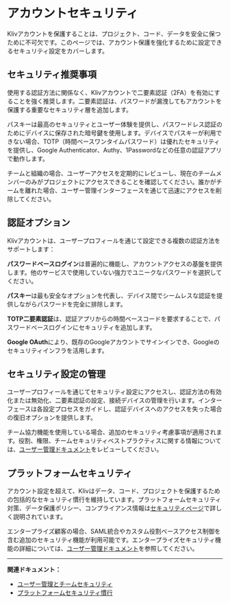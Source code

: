 # アカウントセキュリティ

Klivアカウントを保護することは、プロジェクト、コード、データを安全に保つために不可欠です。このページでは、アカウント保護を強化するために設定できるセキュリティ設定をカバーします。

## セキュリティ推奨事項

使用する認証方法に関係なく、Klivアカウントで二要素認証（2FA）を有効にすることを強く推奨します。二要素認証は、パスワードが漏洩してもアカウントを保護する重要なセキュリティ層を追加します。

パスキーは最高のセキュリティとユーザー体験を提供し、パスワードレス認証のためにデバイスに保存された暗号鍵を使用します。デバイスでパスキーが利用できない場合、TOTP（時間ベースワンタイムパスワード）は優れたセキュリティを提供し、Google Authenticator、Authy、1Passwordなどの任意の認証アプリで動作します。

チームと組織の場合、ユーザーアクセスを定期的にレビューし、現在のチームメンバーのみがプロジェクトにアクセスできることを確認してください。誰かがチームを離れた場合、ユーザー管理インターフェースを通じて迅速にアクセスを削除してください。

## 認証オプション

Klivアカウントは、ユーザープロフィールを通じて設定できる複数の認証方法をサポートします：

**パスワードベースログイン**は普遍的に機能し、アカウントアクセスの基盤を提供します。他のサービスで使用していない強力でユニークなパスワードを選択してください。

**パスキー**は最も安全なオプションを代表し、デバイス間でシームレスな認証を提供しながらパスワードを完全に排除します。

**TOTP二要素認証**は、認証アプリからの時間ベースコードを要求することで、パスワードベースログインにセキュリティを追加します。

**Google OAuth**により、既存のGoogleアカウントでサインインでき、Googleのセキュリティインフラを活用します。

## セキュリティ設定の管理

ユーザープロフィールを通じてセキュリティ設定にアクセスし、認証方法の有効化または無効化、二要素認証の設定、接続デバイスの管理を行います。インターフェースは各設定プロセスをガイドし、認証デバイスへのアクセスを失った場合の復旧オプションを提供します。

チーム協力機能を使用している場合、追加のセキュリティ考慮事項が適用されます。役割、権限、チームセキュリティベストプラクティスに関する情報については、[ユーザー管理ドキュメント](/ja/collaboration/user-management)をレビューしてください。

## プラットフォームセキュリティ

アカウント設定を超えて、Klivはデータ、コード、プロジェクトを保護するための包括的なセキュリティ慣行を維持しています。プラットフォームセキュリティ対策、データ保護ポリシー、コンプライアンス情報は[セキュリティページ](https://kliv.dev/ja/security)で詳しく説明されています。

エンタープライズ顧客の場合、SAML統合やカスタム役割ベースアクセス制御を含む追加のセキュリティ機能が利用可能です。エンタープライズセキュリティ機能の詳細については、[ユーザー管理ドキュメント](/ja/collaboration/user-management)を参照してください。

---

**関連ドキュメント：**
- [ユーザー管理とチームセキュリティ](/ja/collaboration/user-management)
- [プラットフォームセキュリティ慣行](https://kliv.dev/ja/security)